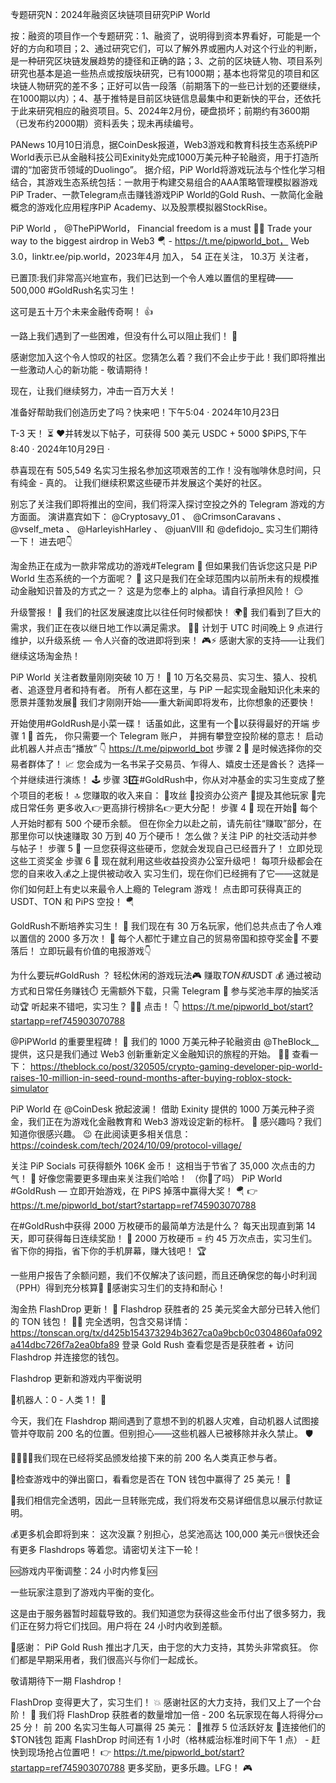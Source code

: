 专题研究N：2024年融资区块链项目研究PiP World



按：融资的项目作一个专题研究：1、融资了，说明得到资本界看好，可能是一个好的方向和项目；2、通过研究它们，可以了解外界或圈内人对这个行业的判断，是一种研究区块链发展趋势的捷径和正确的路；3、之前的区块链人物、项目系列研究也基本是追一些热点或按版块研究，已有1000期；基本也将常见的项目和区块链人物研究的差不多；正好可以告一段落（前期落下的一些已计划的还要继续，在1000期以内）；4、基于推特是目前区块链信息最集中和更新快的平台，还依托于此来研究相应的融资项目。5、2024年2月份，硬盘损坏；前期约有3600期（已发布约2000期）资料丢失；现未再续编号。

PANews 10月10日消息，据CoinDesk报道，Web3游戏和教育科技生态系统PiP World表示已从金融科技公司Exinity处完成1000万美元种子轮融资，用于打造所谓的“加密货币领域的Duolingo”。
据介绍，PiP World将游戏玩法与个性化学习相结合，其游戏生态系统包括：一款用于构建交易组合的AAA策略管理模拟器游戏PiP Trader、一款Telegram点击赚钱游戏PiP World的Gold Rush、一款简化金融概念的游戏化应用程序PiP Academy、以及股票模拟器StockRise。

PiP World
，
@ThePiPWorld，
Financial freedom is a must ✊🏼 Trade your way to the biggest airdrop in Web3 🪂 - https://t.me/pipworld_bot，
Web 3.0，linktr.ee/pip.world，2023年4月 加入，
54 正在关注，
10.3万 关注者，

已置顶:我们非常高兴地宣布，我们已达到一个令人难以置信的里程碑——500,000 #GoldRush名实习生！

这可是五十万个未来金融传奇啊！ 👍

一路上我们遇到了一些困难，但没有什么可以阻止我们！ 🚀

感谢您加入这个令人惊叹的社区。您猜怎么着？我们不会止步于此！我们即将推出一些激动人心的新功能 - 敬请期待！

现在，让我们继续努力，冲击一百万大关！

准备好帮助我们创造历史了吗？快来吧！下午5:04 · 2024年10月23日

T-3 天！ ⏳
❤️并转发以下帖子，可获得 500 美元 USDC + 5000 $PiPS,下午8:40 · 2024年10月29日
·

恭喜现在有 505,549 名实习生报名参加这项艰苦的工作！没有咖啡休息时间，只有纯金 - 真的。
让我们继续积累这些硬币并发展这个美好的社区。 

别忘了关注我们即将推出的空间，我们将深入探讨空投之外的 Telegram 游戏的方方面面。
演讲嘉宾如下：
@Cryptosavy_01
 、 
@CrimsonCaravans
 、 
@vself_meta
 、 
@HarleyishHarley
 、 
@juanVIII
和
@defidojo_
实习生们期待一下！
进去吧👇

淘金热正在成为一款非常成功的游戏#Telegram 🚀
但如果我们告诉您这只是 PiP World 生态系统的一个方面呢？ 🤫
这只是我们在全球范围内以前所未有的规模推动金融知识普及的方式之一？
这是为您奉上的 alpha。请自行承担风险！ 😏

升级警报！ 🚧
我们的社区发展速度比以往任何时候都快！ 🌍🚀
我们看到了巨大的需求，我们正在夜以继日地工作以满足需求。 💪✨
计划于 UTC 时间晚上 9 点进行维护，以升级系统 — 令人兴奋的改进即将到来！ 🎮⚡
感谢大家的支持——让我们继续这场淘金热！ 

PiP World 关注者数量刚刚突破 10 万！ 🎉
10 万名交易员、实习生、猿人、投机者、追逐登月者和持有者。
所有人都在这里，与 PiP 一起实现金融知识化未来的愿景并蓬勃发展🤝
我们才刚刚开始——重大新闻即将发布，比你想象的还要快！ 

开始使用#GoldRush是小菜一碟！
话虽如此，这里有一个🧵以获得最好的开端
步骤 1 ⃣
首先，
你只需要一个 Telegram 账户，
并拥有攀登空投阶梯的意志！
启动此机器人并点击“播放” 👇
https://t.me/pipworld_bot
步骤 2 ⃣
是时候选择你的交易者群体了！ 📈
您会成为一名书呆子交易员、乍得人、嬉皮士还是酋长？
选择一个并继续进行演练！ 🕹
步骤 3 ⃣
在#GoldRush中，你从对冲基金的实习生变成了整个项目的老板！ 🔝
您赚取的收入来自：
🔹攻丝
🔹投资办公资产
🔹提及其他玩家
🔹完成日常任务
更多收入👉更高排行榜排名👉更大分配！
步骤 4 ⃣
现在开始🤫
每个人开始时都有 500 个硬币余额。
但在你全力以赴之前，请先前往“赚取”部分，在那里你可以快速赚取 30 万到 40 万个硬币！
怎么做？关注 PiP 的社交活动并参与帖子！
步骤 5 ⃣
一旦您获得这些硬币，您就会发现自己已经晋升了！
立即兑现这些工资奖金
步骤 6 ⃣
现在就利用这些收益投资办公室升级吧！
每项升级都会在您的自来收入💰之上提供被动收入
实习生们，现在你们已经拥有了它——这就是你们如何赶上有史以来最令人上瘾的 Telegram 游戏！
点击即可获得真正的 USDT、TON 和 PiPS 空投！ 🪂

GoldRush不断培养实习生！ 🎉
我们现在有 30 万名玩家，他们总共点击了令人难以置信的 2000 多万次！ 🤯
每个人都忙于建立自己的贸易帝国和掠夺奖金💪
不要落后！
立即玩最有价值的电报游戏👇

为什么要玩#GoldRush ？
轻松休闲的游戏玩法🎮
赚取$TON和$USDT 💰
通过被动方式和日常任务赚钱⏱️
无需额外下载，只需 Telegram 💙
参与奖池丰厚的抽奖活动🏆
听起来不错吧，实习生？ 🧏‍♂️
点击！ 👇
https://t.me/pipworld_bot/start?startapp=ref745903070788

@PiPWorld
的重要里程碑！ 🦾
我们的 1000 万美元种子轮融资由
@TheBlock__
提供，这只是我们通过 Web3 创新重新定义金融知识的旅程的开始。 🚀🔥
查看一下： https://theblock.co/post/320505/crypto-gaming-developer-pip-world-raises-10-million-in-seed-round-months-after-buying-roblox-stock-simulator

PiP World 在
@CoinDesk
掀起波澜！
借助 Exinity 提供的 1000 万美元种子资金，我们正在为游戏化金融教育和 Web3 游戏设定新的标杆。 🦾
感兴趣吗？我们知道你很感兴趣。 😉
在此阅读更多相关信息： https://coindesk.com/tech/2024/10/09/protocol-village/

关注 PiP Socials 可获得额外 106K 金币！
这相当于节省了 35,000 次点击的力气！ 🤯
好像您需要更多理由来关注我们哈哈！
（你🤨了吗）
PiP World #GoldRush — 立即开始游戏，在 PiPS 掉落中赢得大奖！ 🪂
👉 https://t.me/pipworld_bot/start?startapp=ref745903070788

在#GoldRush中获得 2000 万枚硬币的最简单方法是什么？
每天出现直到第 14 天，即可获得每日连续奖励！ 🤑
2000 万枚硬币 = 约 45 万次点击，实习生们。省下你的拇指，省下你的手机屏幕，赚大钱吧！ 🏆

一些用户报告了余额问题，我们不仅解决了该问题，而且还确保您的每小时利润（PPH）得到充分核算🫡
🤝感谢实习生们的支持和耐心！

淘金热 FlashDrop 更新！ 🚨
Flashdrop 获胜者的 25 美元奖金大部分已转入他们的 TON 钱包！ 🎉💸
完全透明，包含交易详情： https://tonscan.org/tx/d425b154373294b3627ca0a9bcb0c0304860afa092a414dbc726f7a2ea0bfa89
登录 Gold Rush 查看您是否是获胜者 + 访问 Flashdrop 并连接您的钱包。

Flashdrop 更新和游戏内平衡说明

🚨机器人：0 - 人类 1！ 🚨

今天，我们在 Flashdrop 期间遇到了意想不到的机器人灾难，自动机器人试图接管并夺取前 200 名的位置。但别担心——这些机器人已被移除并永久禁止。 🛡
 
🧍‍♂️🧍‍♀️我们现在已经将奖品颁发给接下来的前 200 名人类真正参与者。

🎉检查游戏中的弹出窗口，看看您是否在 TON 钱包中赢得了 25 美元！ 🎉
 
🔎我们相信完全透明，因此一旦转账完成，我们将发布交易详细信息以展示付款证明。

💰更多机会即将到来：
这次没赢？别担心，总奖池高达 100,000 美元🔥很快还会有更多 Flashdrops 等着您。请密切关注下一轮！

🆘游戏内平衡调整：24 小时内修复🆘

一些玩家注意到了游戏内平衡的变化。

这是由于服务器暂时超载导致的。我们知道您为获得这些金币付出了很多努力，我们正在努力将它们找回。用户将在 24 小时内收到差额。

🫶感谢：
PiP Gold Rush 推出才几天，由于您的大力支持，其势头非常疯狂。
你们都是早期采用者，我们很高兴与你们一起成长。

敬请期待下一期 Flashdrop！

FlashDrop 变得更大了，实习生们！ 💥
感谢社区的大力支持，我们又上了一个台阶！ 🙌
我们将 FlashDrop 获胜者的数量增加一倍 - 200 名玩家现在每人将得分💵 25 分！
前 200 名实习生每人可赢得 25 美元：
🔸推荐 5 位活跃好友
🔸连接他们的$TON钱包
距离 FlashDrop 时间还有 1 小时（格林威治标准时间下午 1 点） - 赶快到现场抢占位置吧！ 👉 https://t.me/pipworld_bot/start?startapp=ref745903070788
更多奖励，更多乐趣。LFG！ 🎮